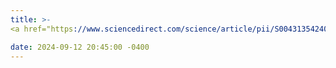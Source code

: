 ```yaml
---
title: >-
<a href="https://www.sciencedirect.com/science/article/pii/S004313542401340X?via%3Dihub" target="_blank">Paper</a> accepted in Water Research Journal: "_Disinfectant control in drinking water networks: Integrating advection-dispersion-reaction models and byproduct constraints_".

date: 2024-09-12 20:45:00 -0400
---
```

